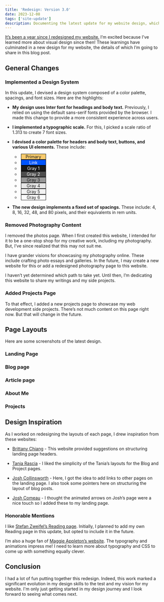 ```yaml
---
title: 'Redesign: Version 3.0'
date: 2023-12-08
tags: ['site-update']
description: Documenting the latest update for my website design, which includes a new design system and a new focus on presenting my writing and my side projects.
---
```



<script>
    import ArticleImage from '$lib/components/ArticleImage.svelte'
</script>

[It’s been a year since I redesigned my website.](/blog/redesign-2) I’m excited because I’ve learned more about visual design since then! These learnings have culminated in a new design for my website, the details of which I’m going to share in this blog post.  



## General Changes

### Implemented a Design System

In this update, I devised a design system composed of a color palette, spacings, and font sizes. Here are the highlights:

- **My design uses Inter font for headings and body text.** Previously, I relied on using the default sans-serif fonts provided by the browser. I made this change to provide a more consistent experience across users.
- **I implemented a typographic scale.** For this, I picked a scale ratio of 1.313 to create 7 font sizes.

- **I devised a color palette for headers and body text, buttons, and various UI elements.** These include:

	- <span style="background-color: hsl(40, 92%, 70%); color: hsl(0, 0%, 10%); margin-left: 4px; border: 1px solid black; display: inline-block; width: 5rem; height: calc(var(--line-height-body-text) * 1rem); line-height: calc(var(--line-height-body-text) * 1rem); text-align: center;">Primary</span>
	- <span style="background-color: hsl(220, 100%, 50%); color: white; margin-left: 4px; border: 1px solid black; display: inline-block; width: 5rem; height: calc(var(--line-height-body-text) * 1rem); text-align: center; calc(var(--line-height-body-text) * 1rem)">Link</span>
	- <span style="background-color: hsl(0, 0%, 10%); color: white; margin-left: 4px; border: 1px solid black; display: inline-block; width: 5rem; height: calc(var(--line-height-body-text) * 1rem); text-align: center; calc(var(--line-height-body-text) * 1rem)">Gray 1</span>
	- <span style="background-color: hsl(0, 0%, 30%); color: white; margin-left: 4px; border: 1px solid black; display: inline-block; width: 5rem; height: calc(var(--line-height-body-text) * 1rem); text-align: center; calc(var(--line-height-body-text) * 1rem)">Gray 2</span>
	- <span style="background-color: hsl(0, 0%, 59%); color: hsl(0, 0%, 10%); margin-left: 4px; border: 1px solid black; display: inline-block; width: 5rem; height: calc(var(--line-height-body-text) * 1rem); text-align: center; calc(var(--line-height-body-text) * 1rem)">Gray 3</span>
	- <span style="background-color: hsl(0, 0%, 90%); color: hsl(0, 0%, 10%); margin-left: 4px; border: 1px solid black; display: inline-block; width: 5rem; height: calc(var(--line-height-body-text) * 1rem); text-align: center; calc(var(--line-height-body-text) * 1rem)">Gray 4</span>
	- <span style="background-color: hsl(0, 0%, 95%); color: hsl(0, 0%, 10%); margin-left: 4px; border: 1px solid black; display: inline-block; width: 5rem; height: calc(var(--line-height-body-text) * 1rem); text-align: center; calc(var(--line-height-body-text) * 1rem)">Gray 5</span>
	- <span style="background-color: hsl(0, 0%, 98%); color: hsl(0, 0%, 10%); margin-left: 4px; border: 1px solid black; display: inline-block; width: 5rem; height: calc(var(--line-height-body-text) * 1rem); text-align: center; calc(var(--line-height-body-text) * 1rem)">Gray 6</span>

- **The new design implements a fixed set of spacings.** These include: 4, 8, 16, 32, 48, and 80 pixels, and their equivalents in rem units. 

### Removed Photography Content

I removed the photos page. When I first created this website, I intended for it to be a one-stop shop for my creative work, including my photography. But, I’ve since realized that this may not suit me.

I have grander visions for showcasing my photography online. These include crafting photo essays and galleries. In the future, I may create a new website for this or add a redesigned photography page to this website. 

I haven’t yet determined which path to take yet. Until then, I’m dedicating this website to share my writings and my side projects. 

### Added Projects Page

To that effect, I added a new projects page to showcase my web development side projects. There’s not much content on this page right now. But that will change in the future.

## Page Layouts

Here are some screenshots of the latest design.

### Landing Page
<ArticleImage imgBucket="article_images/redesign-3" imgName="landing_page.png" alt="New design of the home page"/>

### Blog page
<ArticleImage imgBucket="article_images/redesign-3" imgName="blog_page.png" alt="New design of the blog page"/>

### Article page
<ArticleImage imgBucket="article_images/redesign-3" imgName="blog_post_page.png" alt="New design of the blog post layout"/>

### About Me 
<ArticleImage imgBucket="article_images/redesign-3" imgName="about_page.png" alt="New design of the about page layout"/>

### Projects
<ArticleImage imgBucket="article_images/redesign-3" imgName="projects_page.png" alt="New projects page"/>



## Design Inspiration

As I worked on redesigning the layouts of each page, I drew inspiration from these websites:

- [Brittany Chiang](https://v4.brittanychiang.com) - This website provided suggestions on structuring landing page headers.

- [Tania Rascia](https://www.taniarascia.com/redesign-version-6/) - I liked the simplicity of the Tania’s layouts for the Blog and Project pages.

- [Josh Collinsworth](https://joshcollinsworth.com/about-me) - Here, I got the idea to add links to other pages on the landing page. I also took some pointers here on structuring the layout of blog posts. 

- [Josh Comeau](https://www.joshwcomeau.com) - I thought the animated arrows on Josh’s page were a nice touch so I added these to my landing page.

### Honorable Mentions

I like [Stefan Zweifel’s Reading page](https://stefanzweifel.dev/reading). Initially, I planned to add my own Reading page in this update, but opted to include it in the future. 

I’m also a huge fan of [Maggie Appleton’s website](https://maggieappleton.com). The typography and animations impress me! I need to learn more about typography and CSS to come up with something equally clever.

## Conclusion

I had a lot of fun putting together this redesign. Indeed, this work marked a significant evolution in my design skills to the test and my vision for my website. I'm only just getting started in my design journey and I look forward to seeing what comes next.